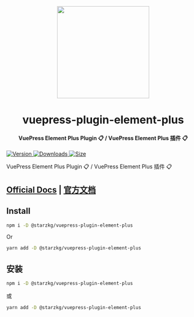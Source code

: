 <!-- markdownlint-disable -->
<p align="center">
  <img width="240" src="https://shentuzhigang.cn/vuepress-theme-star/images/hero.png" style="text-align: center;"/>
</p>
<h1 align="center">vuepress-plugin-element-plus</h1>
<h4 align="center">VuePress Element Plus Plugin 📋 / VuePress Element Plus 插件 📋</h4>

[![Version](https://img.shields.io/npm/v/@starzkg/vuepress-plugin-element-plus.svg?style=flat-square&logo=npm) ![Downloads](https://img.shields.io/npm/dm/@starzkg/vuepress-plugin-element-plus.svg?style=flat-square&logo=npm) ![Size](https://img.shields.io/bundlephobia/min/@starzkg/vuepress-plugin-element-plus?style=flat-square&logo=npm)](https://www.npmjs.com/package/@starzkg/vuepress-plugin-element-plus)

<!-- markdownlint-restore -->

VuePress Element Plus Plugin 📋 / VuePress Element Plus 插件 📋

## [Official Docs](https://vuepress-theme-star.github.io/element-plus/) | [官方文档](https://vuepress-theme-star.github.io/element-plus/zh/)

## Install

```bash
npm i -D @starzkg/vuepress-plugin-element-plus
```

Or

```bash
yarn add -D @starzkg/vuepress-plugin-element-plus
```

## 安装

```bash
npm i -D @starzkg/vuepress-plugin-element-plus
```

或

```bash
yarn add -D @starzkg/vuepress-plugin-element-plus
```
